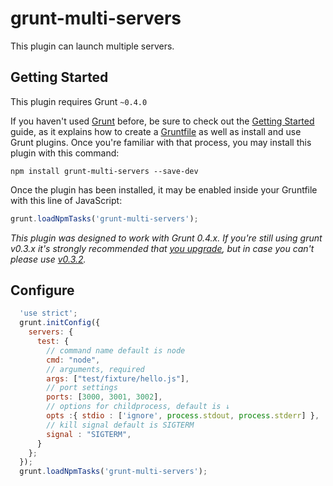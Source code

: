 grunt-multi-servers
===================

This plugin can launch multiple servers.

## Getting Started
This plugin requires Grunt `~0.4.0`

If you haven't used [Grunt](http://gruntjs.com/) before, be sure to check out the [Getting Started](http://gruntjs.com/getting-started) guide, as it explains how to create a [Gruntfile](http://gruntjs.com/sample-gruntfile) as well as install and use Grunt plugins. Once you're familiar with that process, you may install this plugin with this command:

```shell
npm install grunt-multi-servers --save-dev
```

Once the plugin has been installed, it may be enabled inside your Gruntfile with this line of JavaScript:

```js
grunt.loadNpmTasks('grunt-multi-servers');
```

*This plugin was designed to work with Grunt 0.4.x. If you're still using grunt v0.3.x it's strongly recommended that [you upgrade](http://gruntjs.com/upgrading-from-0.3-to-0.4), but in case you can't please use [v0.3.2](https://github.com/gruntjs/grunt-contrib-coffee/tree/grunt-0.3-stable).*

## Configure
```javascript
  'use strict';
  grunt.initConfig({
    servers: {
      test: {
        // command name default is node
        cmd: "node",
        // arguments, required
        args: ["test/fixture/hello.js"],
        // port settings
        ports: [3000, 3001, 3002],
        // options for childprocess, default is ↓
        opts :{ stdio : ['ignore', process.stdout, process.stderr] },
        // kill signal default is SIGTERM
        signal : "SIGTERM",
      }
    };
  });
  grunt.loadNpmTasks('grunt-multi-servers');
```
